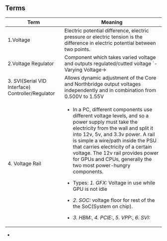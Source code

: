 ## Terms

|Term|Meaning|
|---|---|
|1.Voltage| Electric potential difference, electric pressure or electric tension is the difference in electric potential between two points.|
|2.Voltage Regulator| Component which takes varied voltage and outputs regulated/cutted voltage `-Varying Voltage->|Voltage Regulator|-Stable Voltage->`|
|3. SVI(Serial VID Interface) Controller/Regulator| Allows dynamic adjustment of the Core and Northbridge output voltages independently and in combination from 0.500V to 1.55V|
|4. Voltage Rail|<ul><li>In a PC, different components use different voltage levels, and so a power supply must take the electricity from the wall and split it into 12v, 5v, and 3.3v power. A rail is simple a wire/path inside the PSU that carries electricity of a certain voltage. The 12v rail provides power for GPUs and CPUs, generally the two most power-hungry components.</li></ul><ul><li>Types: *1. GFX:* Voltage in use while GPU is not idle</li></ul><ul><li>*2. SOC:* voltage floor for rest of the the SoC(System on chip).</li></ul><ul><li>*3. HBM:*,  *4. PCIE:*,  *5. VPP:*,  *6. SVI:*  </li></ul>
-  
